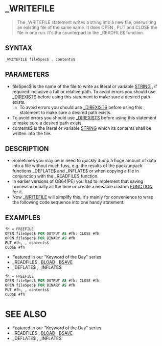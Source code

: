 # _WRITEFILE
> The _WRITEFILE statement writes a string into a new file, overwriting an existing file of the same name. It does OPEN , PUT and CLOSE the file in one run. It's the counterpart to the _READFILE$ function.

## SYNTAX
`_WRITEFILE fileSpec$ , contents$`

## PARAMETERS
* fileSpec$ is the name of the file to write as literal or variable [STRING](STRING.md) , if required inclusive a full or relative path. To avoid errors you should use [_DIREXISTS](_DIREXISTS.md) before using this statement to make sure a desired path exists.
	* To avoid errors you should use [_DIREXISTS](_DIREXISTS.md) before using this statement to make sure a desired path exists.
* To avoid errors you should use [_DIREXISTS](_DIREXISTS.md) before using this statement to make sure a desired path exists.
* contents$ is the literal or variable [STRING](STRING.md) which its contents shall be written into the file.


## DESCRIPTION
* Sometimes you may be in need to quickly dump a huge amount of data into a file without much fuss, e.g. the results of the pack/unpack functions _DEFLATE$ and _INFLATE$ or when copying a file in conjunction with the _READFILE$ function.
* In earlier versions of QB64(PE) you had to implement that saving process manually all the time or create a reusable custom [FUNCTION](FUNCTION.md) for it.
* Now [_WRITEFILE](_WRITEFILE.md) will simplify this, it's mainly for convenience to wrap the following code sequence into one handy statement:


## EXAMPLES

```vb
fh = FREEFILE
OPEN fileSpec$ FOR OUTPUT AS #fh: CLOSE #fh
OPEN fileSpec$ FOR BINARY AS #fh
PUT #fh, , contents$
CLOSE #fh
```

* Featured in our "Keyword of the Day" series
* _READFILE$ , [BLOAD](BLOAD.md) , [BSAVE](BSAVE.md)
* _DEFLATE$ , _INFLATE$

```vb
fh = FREEFILE
OPEN fileSpec$ FOR OUTPUT AS #fh: CLOSE #fh
OPEN fileSpec$ FOR BINARY AS #fh
PUT #fh, , contents$
CLOSE #fh
```



# SEE ALSO
* Featured in our "Keyword of the Day" series
* _READFILE$ , [BLOAD](BLOAD.md) , [BSAVE](BSAVE.md)
* _DEFLATE$ , _INFLATE$

